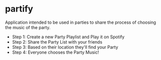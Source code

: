 # partify
Application intended to be used in parties to share the process of choosing the music of the party.

* Step 1: Create a new Party Playlist and Play it on Spotify
* Step 2: Share the Party List with your friends
* Step 3: Based on their location they'll find your Party
* Step 4: Everyone chooses the Party Music!
